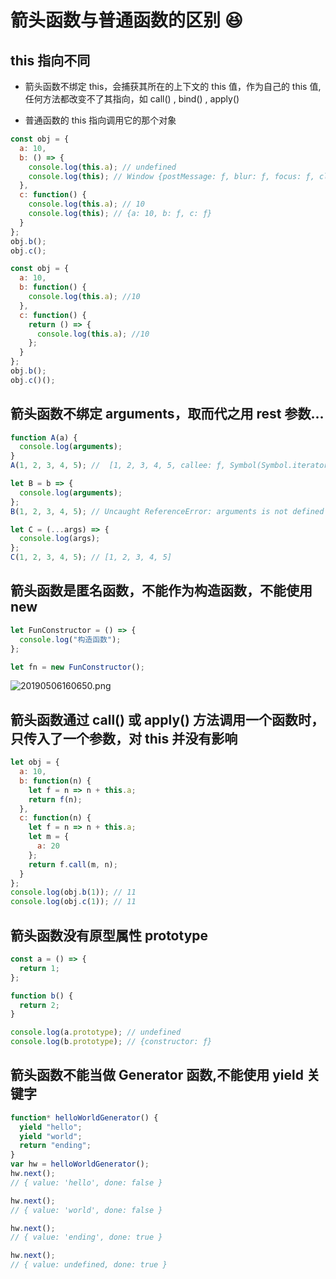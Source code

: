 # 箭头函数与普通函数的区别 😆

## this 指向不同

- 箭头函数不绑定 this，会捕获其所在的上下文的 this 值，作为自己的 this 值,任何方法都改变不了其指向，如 call() , bind() , apply()

- 普通函数的 this 指向调用它的那个对象

```js
const obj = {
  a: 10,
  b: () => {
    console.log(this.a); // undefined
    console.log(this); // Window {postMessage: ƒ, blur: ƒ, focus: ƒ, close: ƒ, frames: Window, …}
  },
  c: function() {
    console.log(this.a); // 10
    console.log(this); // {a: 10, b: ƒ, c: ƒ}
  }
};
obj.b();
obj.c();
```

```js
const obj = {
  a: 10,
  b: function() {
    console.log(this.a); //10
  },
  c: function() {
    return () => {
      console.log(this.a); //10
    };
  }
};
obj.b();
obj.c()();
```

## 箭头函数不绑定 arguments，取而代之用 rest 参数...

```js
function A(a) {
  console.log(arguments);
}
A(1, 2, 3, 4, 5); //  [1, 2, 3, 4, 5, callee: ƒ, Symbol(Symbol.iterator): ƒ]

let B = b => {
  console.log(arguments);
};
B(1, 2, 3, 4, 5); // Uncaught ReferenceError: arguments is not defined

let C = (...args) => {
  console.log(args);
};
C(1, 2, 3, 4, 5); // [1, 2, 3, 4, 5]
```

## 箭头函数是匿名函数，不能作为构造函数，不能使用 new

```js
let FunConstructor = () => {
  console.log("构造函数");
};

let fn = new FunConstructor();
```

![20190506160650.png](https://i.loli.net/2019/05/06/5ccfeb1d1c61e.png)

## 箭头函数通过 call() 或 apply() 方法调用一个函数时，只传入了一个参数，对 this 并没有影响

```js
let obj = {
  a: 10,
  b: function(n) {
    let f = n => n + this.a;
    return f(n);
  },
  c: function(n) {
    let f = n => n + this.a;
    let m = {
      a: 20
    };
    return f.call(m, n);
  }
};
console.log(obj.b(1)); // 11
console.log(obj.c(1)); // 11
```

## 箭头函数没有原型属性 prototype

```js
const a = () => {
  return 1;
};

function b() {
  return 2;
}

console.log(a.prototype); // undefined
console.log(b.prototype); // {constructor: ƒ}
```

## 箭头函数不能当做 Generator 函数,不能使用 yield 关键字

```js
function* helloWorldGenerator() {
  yield "hello";
  yield "world";
  return "ending";
}
var hw = helloWorldGenerator();
hw.next();
// { value: 'hello', done: false }

hw.next();
// { value: 'world', done: false }

hw.next();
// { value: 'ending', done: true }

hw.next();
// { value: undefined, done: true }
```
